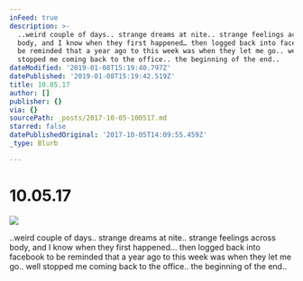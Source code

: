 ```yaml
---
inFeed: true
description: >-
  ..weird couple of days.. strange dreams at nite.. strange feelings across
  body, and I know when they first happened… then logged back into facebook to
  be reminded that a year ago to this week was when they let me go.. well
  stopped me coming back to the office.. the beginning of the end..
dateModified: '2019-01-08T15:19:40.797Z'
datePublished: '2019-01-08T15:19:42.519Z'
title: 10.05.17
author: []
publisher: {}
via: {}
sourcePath: _posts/2017-10-05-100517.md
starred: false
datePublishedOriginal: '2017-10-05T14:09:55.459Z'
_type: Blurb

---
```

# 10.05.17
![](https://the-grid-user-content.s3-us-west-2.amazonaws.com/3ce12f66-2c0d-4ce1-9f45-705376fcf726.jpg)

..weird couple of days.. strange dreams at nite.. strange feelings across body, and I know when they first happened... then logged back into facebook to be reminded that a year ago to this week was when they let me go.. well stopped me coming back to the office.. the beginning of the end..